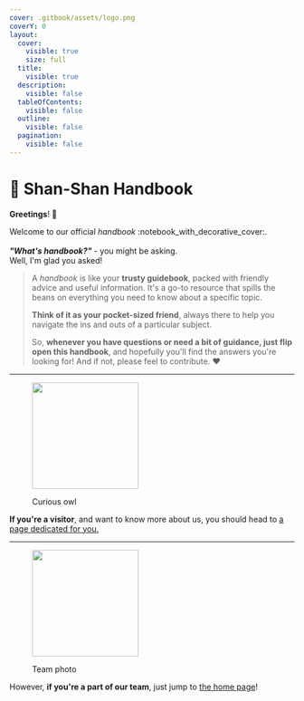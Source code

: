 ```yaml
---
cover: .gitbook/assets/logo.png
coverY: 0
layout:
  cover:
    visible: true
    size: full
  title:
    visible: true
  description:
    visible: false
  tableOfContents:
    visible: false
  outline:
    visible: false
  pagination:
    visible: false
---
```


# 📖 Shan-Shan Handbook

**Greetings**! :tophat:

Welcome to our official _handbook_ :notebook\_with\_decorative\_cover:.\
\
_**"What's handbook?"**_ - you might be asking.\
Well, I'm glad you asked!

> A _handbook_ is like your **trusty guidebook**, packed with friendly advice and useful information. It's a go-to resource that spills the beans on everything you need to know about a specific topic.
>
> **Think of it as your pocket-sized friend**, always there to help you navigate the ins and outs of a particular subject.
>
> So, **whenever you have questions or need a bit of guidance, just flip open this handbook**, and hopefully you'll find the answers you're looking for! And if not, please feel to contribute. :heart:

***

<figure><img src="https://images.unsplash.com/photo-1517354690409-ff59e0aa4558?crop=entropy&#x26;cs=srgb&#x26;fm=jpg&#x26;ixid=M3wxOTcwMjR8MHwxfHNlYXJjaHwzfHxjdXJpb3VzfGVufDB8fHx8MTcwODUyMTAyOHww&#x26;ixlib=rb-4.0.3&#x26;q=85" alt="" width="188"><figcaption><p>Curious owl</p></figcaption></figure>

**If you're a visitor**, and want to know more about us, you should head to [a page dedicated for you.](broken-reference)

***

<figure><img src="https://images.unsplash.com/photo-1506869640319-fe1a24fd76dc?crop=entropy&#x26;cs=srgb&#x26;fm=jpg&#x26;ixid=M3wxOTcwMjR8MHwxfHNlYXJjaHwxMHx8dGVhbSUyMGh1Z2dpbmd8ZW58MHx8fHwxNzA4NTIxMDk4fDA&#x26;ixlib=rb-4.0.3&#x26;q=85" alt="" width="188"><figcaption><p>Team photo</p></figcaption></figure>

However, **if you're a part of our team**, just jump to [the home page](broken-reference)!
